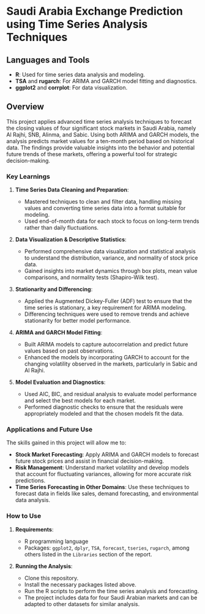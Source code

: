 # Saudi Arabia Exchange Prediction using Time Series Analysis Techniques

## Languages and Tools

- **R**: Used for time series data analysis and modeling.
- **TSA** and **rugarch**: For ARIMA and GARCH model fitting and diagnostics.
- **ggplot2** and **corrplot**: For data visualization.

## Overview

This project applies advanced time series analysis techniques to forecast the closing values of four significant stock markets in Saudi Arabia, namely Al Rajhi, SNB, Alinma, and Sabic. Using both ARIMA and GARCH models, the analysis predicts market values for a ten-month period based on historical data. The findings provide valuable insights into the behavior and potential future trends of these markets, offering a powerful tool for strategic decision-making.

### Key Learnings

1. **Time Series Data Cleaning and Preparation**:
   - Mastered techniques to clean and filter data, handling missing values and converting time series data into a format suitable for modeling.
   - Used end-of-month data for each stock to focus on long-term trends rather than daily fluctuations.

2. **Data Visualization & Descriptive Statistics**:
   - Performed comprehensive data visualization and statistical analysis to understand the distribution, variance, and normality of stock price data.
   - Gained insights into market dynamics through box plots, mean value comparisons, and normality tests (Shapiro-Wilk test).

3. **Stationarity and Differencing**:
   - Applied the Augmented Dickey-Fuller (ADF) test to ensure that the time series is stationary, a key requirement for ARIMA modeling.
   - Differencing techniques were used to remove trends and achieve stationarity for better model performance.

4. **ARIMA and GARCH Model Fitting**:
   - Built ARIMA models to capture autocorrelation and predict future values based on past observations.
   - Enhanced the models by incorporating GARCH to account for the changing volatility observed in the markets, particularly in Sabic and Al Rajhi.

5. **Model Evaluation and Diagnostics**:
   - Used AIC, BIC, and residual analysis to evaluate model performance and select the best models for each market.
   - Performed diagnostic checks to ensure that the residuals were appropriately modeled and that the chosen models fit the data.

### Applications and Future Use

The skills gained in this project will allow me to:
- **Stock Market Forecasting**: Apply ARIMA and GARCH models to forecast future stock prices and assist in financial decision-making.
- **Risk Management**: Understand market volatility and develop models that account for fluctuating variances, allowing for more accurate risk predictions.
- **Time Series Forecasting in Other Domains**: Use these techniques to forecast data in fields like sales, demand forecasting, and environmental data analysis.

### How to Use

1. **Requirements**:
   - R programming language
   - Packages: `ggplot2`, `dplyr`, `TSA`, `forecast`, `tseries`, `rugarch`, among others listed in the `Libraries` section of the report.

2. **Running the Analysis**:
   - Clone this repository.
   - Install the necessary packages listed above.
   - Run the R scripts to perform the time series analysis and forecasting.
   - The project includes data for four Saudi Arabian markets and can be adapted to other datasets for similar analysis.
